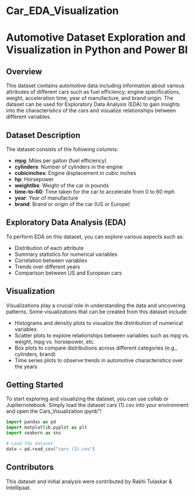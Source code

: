# Car_EDA_Visualization
# Automotive Dataset Exploration and Visualization in Python and Power BI 

## Overview
This dataset contains automotive data including information about various attributes of different cars such as fuel efficiency, engine specifications, weight, acceleration time, year of manufacture, and brand origin. The dataset can be used for Exploratory Data Analysis (EDA) to gain insights into the characteristics of the cars and visualize relationships between different variables.

## Dataset Description
The dataset consists of the following columns:
- **mpg**: Miles per gallon (fuel efficiency)
- **cylinders**: Number of cylinders in the engine
- **cubicinches**: Engine displacement in cubic inches
- **hp**: Horsepower
- **weightlbs**: Weight of the car in pounds
- **time-to-60**: Time taken for the car to accelerate from 0 to 60 mph
- **year**: Year of manufacture
- **brand**: Brand or origin of the car (US or Europe)

## Exploratory Data Analysis (EDA)
To perform EDA on this dataset, you can explore various aspects such as:
- Distribution of each attribute
- Summary statistics for numerical variables
- Correlation between variables
- Trends over different years
- Comparison between US and European cars

## Visualization
Visualizations play a crucial role in understanding the data and uncovering patterns. Some visualizations that can be created from this dataset include:
- Histograms and density plots to visualize the distribution of numerical variables
- Scatter plots to explore relationships between variables such as mpg vs. weight, mpg vs. horsepower, etc.
- Box plots to compare distributions across different categories (e.g., cylinders, brand)
- Time series plots to observe trends in automotive characteristics over the years

## Getting Started
To start exploring and visualizing the dataset, you can use collab or Jupiternotebook. Simply load the dataset cars (1).csv into your environment and open the Cars_Visualization.ipynb"!

```python
import pandas as pd
import matplotlib.pyplot as plt
import seaborn as sns

# Load the dataset
data = pd.read_csv("cars (1).csv")

```

## Contributors
This dataset and initial analysis were contributed by Rakhi Tulaskar & Intellipaat.
